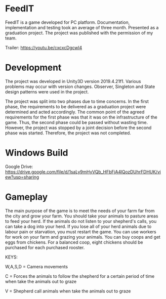 # FeedIT
 FeedIT is a game developed for PC platform. Documentation, implementation and testing took an average of three month. Presented as a graduation project. The project was published with the permission of my team.

Trailer: https://youtu.be/cxcxcDgcwI4

# Development
The project was developed in Unity3D version 2019.4.21f1. Various problems may occur with version changes. Observer, Singleton and State design patterns were used in the project.

The project was split into two phases due to time concerns. In the first phase, the requirements to be delivered as a graduation project were determined and acted accordingly. The common point of the agreed requirements for the first phase was that it was on the infrastructure of the game. Thus, the second phase could be passed without wasting time. However, the project was stopped by a joint decision before the second phase was started. Therefore, the project was not completed.



# Windows Build

Google Drive: https://drive.google.com/file/d/1saLy9mHyVQb_HFbFjA4lQozDUhrFDHUK/view?usp=sharing


# Gameplay

The main purpose of the game is to meet the needs of your farm far from the city and grow your farm. You should take your animals to pasture areas to feed your herd. If the animals do not listen to your shepherd's calls, you can take a dog into your herd. If you lose all of your herd animals due to labour pain or starvation, you must restart the game. You can use workers for work on your farm and grazing your animals. You can buy coops and get eggs from chickens. For a balanced coop, eight chickens should be purchased for each purchased rooster.

KEYS:

W,A,S,D = Camera movements

C = Forces the animals to follow the shepherd for a certain period of time when take the animals out to graze

V = Shepherd call animals when take the animals out to graze
